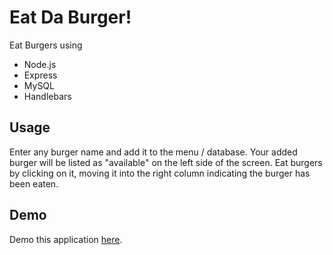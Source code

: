 # Eat Da Burger!
Eat Burgers using 

<ul>
<li>Node.js</li>
<li>Express</li>
<li>MySQL</li>
<li>Handlebars</li>
</ul>



## Usage

Enter any burger name and add it to the menu / database. Your added burger will be listed as "available" on the left side of the screen. Eat burgers by clicking on it, moving it into the right column indicating the burger has been eaten.

## Demo

Demo this application [here](https://c1oudburger.herokuapp.com/).







